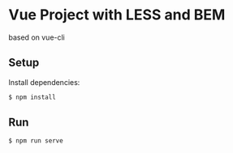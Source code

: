# Vue Project with LESS and BEM
based on vue-cli

## Setup

Install dependencies:

```sh
$ npm install
```

## Run

```sh
$ npm run serve
```
